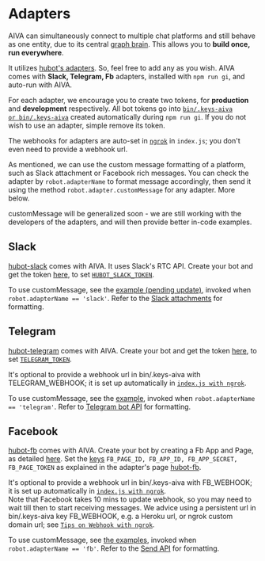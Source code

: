 # <a name="adapters"></a>Adapters

AIVA can simultaneously connect to multiple chat platforms and still behave as one entity, due to its central [graph brain](#neo4jKB-brain). This allows you to **build once, run everywhere**.

It utilizes [hubot's adapters](https://github.com/github/hubot/blob/master/docs/adapters.md). So, feel free to add any as you wish. AIVA comes with **Slack, Telegram, Fb** adapters, installed with `npm run gi`, and auto-run with AIVA.

For each adapter, we encourage you to create two tokens, for **production** and **development** respectively. All bot tokens go into <a href="https://github.com/kengz/aiva/blob/master/bin/.keys-example" target="_blank"><code>bin/.keys-aiva or bin/.keys-aiva</code></a> created automatically during `npm run gi`. If you do not wish to use an adapter, simple remove its token.

The webhooks for adapters are auto-set in [`ngrok`](#ngrok) in `index.js`; you don't even need to provide a webhook url.

As mentioned, we can use the custom message formatting of a platform, such as Slack attachment or Facebook rich messages. You can check the adapter by `robot.adapterName` to format message accordingly, then send it using the method `robot.adapter.customMessage` for any adapter. More below.

<aside class="notice">
customMessage will be generalized soon - we are still working with the developers of the adapters, and will then provide better in-code examples.
</aside>


## Slack

[hubot-slack](https://github.com/slackhq/hubot-slack) comes with AIVA. It uses Slack's RTC API. Create your bot and get the token [here](https://my.slack.com/services/new/bot), to set <a href="https://github.com/kengz/aiva/blob/master/bin/.keys-example#L2" target="_blank"><code>HUBOT_SLACK_TOKEN</code></a>.

To use customMessage, see the [example (pending update)](https://github.com/slackhq/hubot-slack/issues/170#issuecomment-113315455), invoked when `robot.adapterName == 'slack'`. Refer to the [Slack attachments](https://api.slack.com/docs/attachments) for formatting.


## Telegram

[hubot-telegram](https://github.com/lukefx/hubot-telegram) comes with AIVA. Create your bot and get the token [here](https://core.telegram.org/bots#3-how-do-i-create-a-bot), to set <a href="https://github.com/kengz/aiva/blob/master/bin/.keys-example#L3" target="_blank"><code>TELEGRAM_TOKEN</code></a>.

<aside class="notice">
It's optional to provide a webhook url in bin/.keys-aiva with TELEGRAM_WEBHOOK; it is set up automatically in <a href="#ngrok"><code>index.js with ngrok</code></a>.
</aside>

To use customMessage, see the [example](https://github.com/lukefx/hubot-telegram#telegram-specific-functionality-ie-stickers-images), invoked when `robot.adapterName == 'telegram'`. Refer to [Telegram bot API](https://core.telegram.org/bots/api) for formatting.


## Facebook

[hubot-fb](https://github.com/chen-ye/hubot-fb) comes with AIVA. Create your bot by creating a Fb App and Page, as detailed [here](https://developers.facebook.com/docs/messenger-platform/quickstart). Set the <a href="https://github.com/kengz/aiva/blob/master/bin/.keys-example#L4" target="_blank">keys</a> <code>FB_PAGE_ID, FB_APP_ID, FB_APP_SECRET, FB_PAGE_TOKEN</code> as explained in the adapter's page [hubot-fb](https://github.com/kengz/hubot-fb#configuration).

<aside class="notice">
It's optional to provide a webhook url in bin/.keys-aiva with FB_WEBHOOK; it is set up automatically in <a href="#ngrok"><code>index.js with ngrok</code></a>.
</aside>

<aside class="warning">
Note that Facebook takes 10 mins to update webhook, so you may need to wait till then to start receiving messages. We advice using a persistent url in bin/.keys-aiva key FB_WEBHOOK, e.g. a Heroku url, or ngrok custom domain url; see <a href="#ngrok"><code>Tips on Webhook with ngrok</code></a>.
</aside>

To use customMessage, see [the examples](https://github.com/chen-ye/hubot-fb#sending-rich-messages-templates-images), invoked when `robot.adapterName == 'fb'`. Refer to the [Send API](https://developers.facebook.com/docs/messenger-platform/send-api-reference) for formatting.

